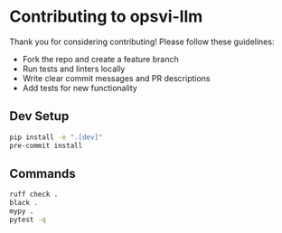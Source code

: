 # Contributing to opsvi-llm

Thank you for considering contributing! Please follow these guidelines:

- Fork the repo and create a feature branch
- Run tests and linters locally
- Write clear commit messages and PR descriptions
- Add tests for new functionality

## Dev Setup

```bash
pip install -e ".[dev]"
pre-commit install
```

## Commands

```bash
ruff check .
black .
mypy .
pytest -q
```

